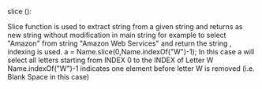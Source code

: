 slice ():

Slice function is used to extract string from a given string and returns as new string without modification in main string
for example to select "Amazon" from string "Amazon Web Services" and return the string , indexing is used. 
a = Name.slice(0,Name.indexOf("W")-1);
In this case a will select all letters starting from INDEX 0 to the INDEX of Letter W
Name.indexOf("W")-1 indicates one element before letter W is removed (i.e. Blank Space in this case)